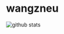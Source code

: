 # wangzneu
![github stats](https://github-readme-stats.vercel.app/api?username=wangrzneu&show_icons=true)
